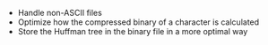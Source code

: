 * Handle non-ASCII files
* Optimize how the compressed binary of a character is calculated
* Store the Huffman tree in the binary file in a more optimal way

